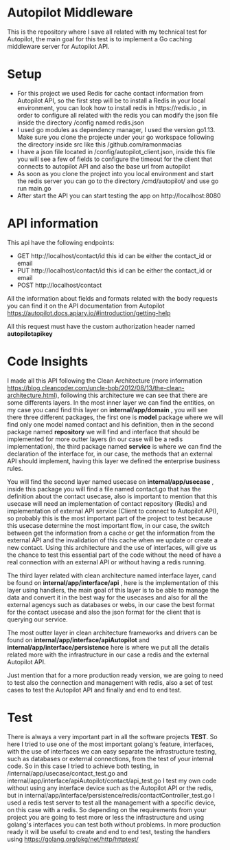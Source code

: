 # Autopilot Middleware

This is the repository where I save all related with my technical test for Autopilot, the main goal for this test is to implement a Go caching middleware server for Autopilot API.

# Setup

<ul>
<li>For this project we used Redis for cache contact information from Autopilot API, so the first step will be to install a Redis in your
local environment, you can look how to install redis in https://redis.io , in order to configure all related with the redis you can modify the json file inside the directory /config named redis.json</li>
<li>I used go modules as dependency manager, I used the version go1.13. Make sure you clone the projecte under your go workspace following the directory inside src like this /github.com/ramonmacias</li>
  <li>I have a json file located in /config/autopilot_client.json, inside this file you will see a few of fields to configure the timeout for the client that connects to autopilot API and also the base url from autopilot</li>
<li>As soon as you clone the project into you local environment and start the redis server you can go to the directory /cmd/autopilot/ and use go run main.go</li>
<li>After start the API you can start testing the app on http://localhost:8080</li>
</ul>

# API information

This api have the following endpoints:

<ul>
<li>GET http://localhost/contact/id this id can be either the contact_id or email</li>
<li>PUT http://localhost/contact/id this id can be either the contact_id or email</li>
<li>POST http://localhost/contact</li>
</ul>

All the information about fields and formats related with the body requests you can find it on the API documentation from Autopilot https://autopilot.docs.apiary.io/#introduction/getting-help

All this request must have the custom authorization header named **autopilotapikey**


# Code Insights

I made all this API following the Clean Architecture (more information https://blog.cleancoder.com/uncle-bob/2012/08/13/the-clean-architecture.html), following this architecture we can see that there are some differents layers. In the most inner layer we can find the entities, on my case you cand find this layer on **internal/app/domain** , you will see there three different packages, the first one is **model** package where we will find only one model named contact and his definition, then in the second package named **repository** we will find and interface that should be implemented for more outter layers (in our case will be a redis implementation), the third package named **service** is where we can find the declaration of the interface for, in our case, the methods that an external API should implement, having this layer we defined the enterprise business rules.

You will find the second layer named usecase on **internal/app/usecase** , inside this package you will find a file named contact.go that has the definition about the contact usecase, also is important to mention that this usecase will need an implementation of contact repository (Redis) and implementation of external API service (Client to connect to Autopilot API), so probably this is the most important part of the project to test because this usecase determine the most important flow, in our case, the switch between get the information from a cache or get the information from the external API and the invalidation of this cache when we update or create a new contact. Using this architecture and the use of interfaces, will give us the chance to test this essential part of the code without the need of have a real connection with an external API or without having a redis running.

The third layer related with clean architecture named interface layer, cand be found on **internal/app/interface/api** , here is the implementation of this layer using handlers, the main goal of this layer is to be able to manage the data and convert it in the best way for the usecases and also for all the external agencys such as databases or webs, in our case the best format for the contact usecase and also the json format for the client that is querying our service.

The most outter layer in clean architecture frameworks and drivers can be found on **internal/app/interface/apiAutopilot** and **internal/app/interface/persistence** here is where we put all the details related more with the infrastructure in our case a redis and the external Autopilot API.

Just mention that for a more production ready version, we are going to need to test also the connection and management with redis, also a set of test cases to test the Autopilot API and finally and end to end test.

# Test

There is always a very important part in all the software projects **TEST**. So here I tried to use one of the most important golang's feature, interfaces, with the use of interfaces we can easy separate the infrastructure testing, such as databases or external connections, from the test of your internal code. So in this case I tried to achieve both testing, in /internal/app/usecase/contact_test.go and internal/app/interface/apiAutopilot/contact/api_test.go I test my own code without using any interface device such as the Autopilot API or the redis, but in internal/app/interface/persistence/redis/contactController_test.go I used a redis test server to test all the management with a specific device, on this case with a redis. So depending on the requirements from your project you are going to test more or less the infrastructure and using golang's interfaces you can test both without problems. In more production ready it will be useful to create and end to end test, testing the handlers using https://golang.org/pkg/net/http/httptest/ 
